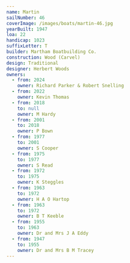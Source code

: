 ```yaml
---
name: Martin
sailNumber: 46
coverImage: /images/boats/martin-46.jpg
yearBuilt: 1947
loa: 22
handicap: 1023
suffixLetter: T
builder: Martham Boatbuilding Co.
construction: Wood (Carvel)
design: Traditional
designer: Herbert Woods
owners:
  - from: 2024
    owner: Richard Parker & Robert Snelling
  - from: 2022
    owner: Kevin Thomas
  - from: 2018
    to: null
    owner: M Hardy
  - from: 2001
    to: 2018
    owner: P Bown
  - from: 1977
    to: 2001
    owner: S Cooper
  - from: 1975
    to: 1977
    owner: S Read
  - from: 1972
    to: 1975
    owner: K Steggles
  - from: 1963
    to: 1972
    owner: H A O Hartop
  - from: 1963
    to: 1972
    owner: B T Keeble
  - from: 1955
    to: 1963
    owner: Dr and Mrs J A Eddy
  - from: 1947
    to: 1955
    owner: Dr and Mrs B M Tracey
---
```

